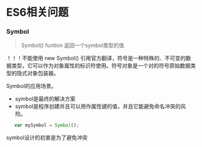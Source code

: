 # ES6相关问题

### Symbol

> Symbol() funtion 返回一个symbol类型的值

！！！不能使用 new Symbol()
引用官方翻译，符号是一种特殊的、不可变的数据类型，它可以作为对象属性的标识符使用。符号对象是一个对的符号原始数据类型的隐式对象包装器。

Symbol的应用场景。

- symbol是最终的解决方案
- symbol是程序创建并且可以用作属性键的值，并且它能避免命名冲突的风险。
```js
   var mySymbol = Symbol();
```
symbol设计的初衷是为了避免冲突



